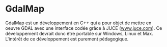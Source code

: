 # GdalMap

GdalMap est un développement en C++ qui a pour objet de mettre en oeuvre GDAL avec une interface codée grâce à JUCE (www.juce.com).
Ce développement devrait donc être portable sur Windows, Linux et Max.
L'intérêt de ce développement est purement pédagogique. 
